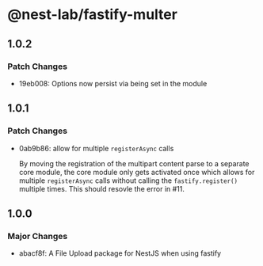 # @nest-lab/fastify-multer

## 1.0.2

### Patch Changes

- 19eb008: Options now persist via being set in the module

## 1.0.1

### Patch Changes

- 0ab9b86: allow for multiple `registerAsync` calls

  By moving the registration of the multipart content parse to a separate core module, the core module only gets activated once which allows for multiple `registerAsync` calls without calling the `fastify.register()` multiple times. This should resovle the error in #11.

## 1.0.0

### Major Changes

- abacf8f: A File Upload package for NestJS when using fastify
